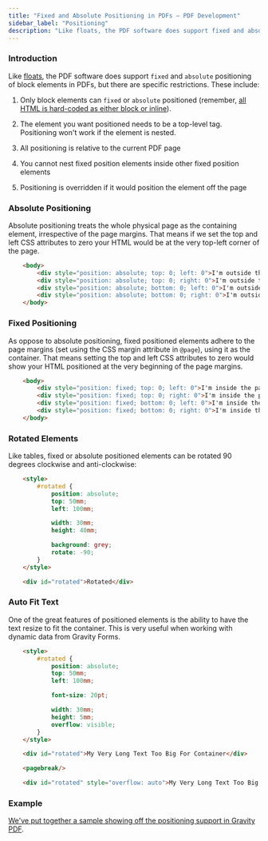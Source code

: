 ```yaml
---
title: "Fixed and Absolute Positioning in PDFs – PDF Development"
sidebar_label: "Positioning"
description: "Like floats, the PDF software does support fixed and absolute positioning of block elements in PDFs, but there are specific restrictions. Let's discuss."
---
```


### Introduction 

Like [floats](developer-floats.md), the PDF software does support `fixed` and `absolute` positioning of block elements in PDFs, but there are specific restrictions. These include:

1.  Only block elements can `fixed` or `absolute` positioned (remember, [all HTML is hard-coded as either block or inline](developer-supported-html-and-css.md#html-support)).

2.  The element you want positioned needs to be a top-level tag. Positioning won't work if the element is nested.

3.  All positioning is relative to the current PDF page

4.  You cannot nest fixed position elements inside other fixed position elements

5.  Positioning is overridden if it would position the element off the page

### Absolute Positioning 

Absolute positioning treats the whole physical page as the containing element, irrespective of the page margins. That means if we set the top and left CSS attributes to zero your HTML would be at the very top-left corner of the page.

```html
    <body>
        <div style="position: absolute; top: 0; left: 0">I'm outside the page margins</div>
        <div style="position: absolute; top: 0; right: 0">I'm outside the page margins</div>
        <div style="position: absolute; bottom: 0; left: 0">I'm outside the page margins</div>
        <div style="position: absolute; bottom: 0; right: 0">I'm outside the page margins</div>
    </body>
```

### Fixed Positioning 

As oppose to absolute positioning, fixed positioned elements adhere to the page margins (set using the CSS margin attribute in `@page`), using it as the container. That means setting the top and left CSS attributes to zero would show your HTML positioned at the very beginning of the page margins.

```html
    <body>
        <div style="position: fixed; top: 0; left: 0">I'm inside the page margins</div>
        <div style="position: fixed; top: 0; right: 0">I'm inside the page margins</div>
        <div style="position: fixed; bottom: 0; left: 0">I'm inside the page margins</div>
        <div style="position: fixed; bottom: 0; right: 0">I'm inside the page margins</div>
    </body>
```

### Rotated Elements 

Like tables, fixed or absolute positioned elements can be rotated 90 degrees clockwise and anti-clockwise:

```html
    <style>
        #rotated {
            position: absolute;
            top: 50mm;
            left: 100mm;

            width: 30mm;
            height: 40mm;

            background: grey;
            rotate: -90;
        }
    </style>

    <div id="rotated">Rotated</div>
```

### Auto Fit Text 

One of the great features of positioned elements is the ability to have the text resize to fit the container. This is very useful when working with dynamic data from Gravity Forms.

```html
    <style>
        #rotated {
            position: absolute;
            top: 50mm;
            left: 100mm;

            font-size: 20pt;

            width: 30mm;
            height: 5mm;
            overflow: visible;
        }
    </style>

    <div id="rotated">My Very Long Text Too Big For Container</div>

    <pagebreak/>

    <div id="rotated" style="overflow: auto">My Very Long Text Too Big For Container</div>
```

### Example 

[We've put together a sample showing off the positioning support in Gravity PDF](https://gist.github.com/jakejackson1/995559887bbad94b167f).

